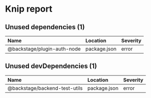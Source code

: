# Knip report

## Unused dependencies (1)

| Name                        | Location     | Severity |
| :-------------------------- | :----------- | :------- |
| @backstage/plugin-auth-node | package.json | error    |

## Unused devDependencies (1)

| Name                          | Location     | Severity |
| :---------------------------- | :----------- | :------- |
| @backstage/backend-test-utils | package.json | error    |

